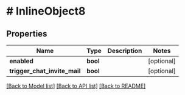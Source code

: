 # # InlineObject8

## Properties

Name | Type | Description | Notes
------------ | ------------- | ------------- | -------------
**enabled** | **bool** |  | [optional]
**trigger_chat_invite_mail** | **bool** |  | [optional]

[[Back to Model list]](../../README.md#models) [[Back to API list]](../../README.md#endpoints) [[Back to README]](../../README.md)
